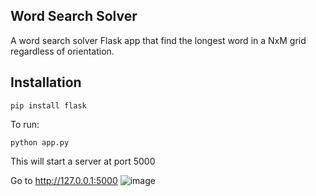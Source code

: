 ## Word Search Solver
A word search solver Flask app that find the longest word in a NxM grid
regardless of orientation.

## Installation
```
pip install flask
```

To run:
```
python app.py
```
This will start a server at port 5000

Go to http://127.0.0.1:5000
![image](https://github.com/user-attachments/assets/9a0dd3a6-6598-41a5-8fab-f5479e6a2dae)
